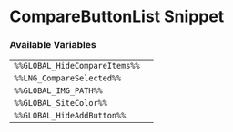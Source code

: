# CompareButtonList Snippet

### Available Variables
|||
|---|---|
| `%%GLOBAL_HideCompareItems%%` |
| `%%LNG_CompareSelected%%` |
| `%%GLOBAL_IMG_PATH%%` |
| `%%GLOBAL_SiteColor%%` |
| `%%GLOBAL_HideAddButton%%` |
